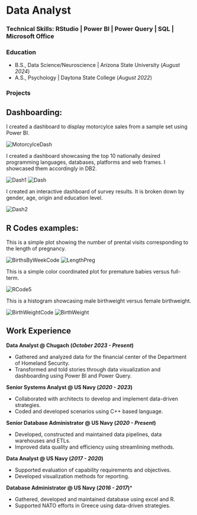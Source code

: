 # Data Analyst

### Technical Skills: RStudio | Power BI | Power Query | SQL | Microsoft Office 

### Education 
- B.S., Data Science/Neuroscience | Arizona State University (_August 2024_)
- A.S., Psychology | Daytona State College (_August 2022_)



### Projects

## Dashboarding:

I created a dashboard to display motorcylce sales from a sample set using Power BI. 
 
![MotorcylceDash](assets/img/MotorcycleDash.png)
 
I created a dashboard showcasing the top 10 nationally desired programming languages, databases, platforms and web frames. I showcased them accordingly in DB2.
 
![Dash1](/assets/img/Dash1.png)
![Dash](/assets/img/Dash.png)
 
I created an interactive dashboard of survey results. It is broken down by gender, age, origin and education level.
 
![Dash2](/assets/img/Dash2.png)




## R Codes examples:

This is a simple plot showing the number of prental visits corresponding to the length of pregnancy. 
 
![BirthsByWeekCode](/assets/img/BirthsByWeekCode.png)
![LengthPreg](/assets/img/LengthPreg.png)
 
This is a simple color coordinated plot for premature babies versus full-term. 
 
![RCode5](assets/img/RCode5.png) 
 
This is a histogram showcasing male birthweight versus female birthweight. 
 
![BirthWeightCode](assets/img/BirthWeightCode.png)
![BirthWeight](assets/img/BirthWeight.png)





## Work Experience 
**Data Analyst @ Chugach (_October 2023 - Present_)**
 - Gathered and analyzed data for the financial center of the Department of Homeland Security.
 - Transformed and told stories through data visualization and dashboarding using Power BI and Power Query.

**Senior Systems Analyst @ US Navy (_2020 - 2023_)**
 - Collaborated with architects to develop and implement data-driven strategies.
 - Coded and developed scenarios using C++ based language. 

**Senior Database Administrator @ US Navy (_2020 - Present_)**
 - Developed, constructed and maintained data pipelines, data warehouses and ETLs.
 - Improved data quality and efficiency using streamlining methods. 

**Data Analyst @ US Navy (_2017 - 2020_)**
  - Supported evaluation of capability requirements and objectives.
  - Developed visualization methods for reporting. 

**Database Administrator @ US Navy (_2016 - 2017_)***
  - Gathered, developed and maintained database using excel and R.
  - Supported NATO efforts in Greece using data-driven strategies.

